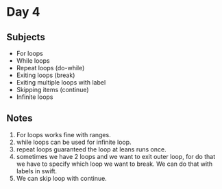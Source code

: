 # Day 4

## Subjects

- For loops
- While loops
- Repeat loops (do-while)
- Exiting loops (break)
- Exiting multiple loops with label
- Skipping items (continue)
- Infinite loops


## Notes

1. For loops works fine with ranges.
2. while loops can be used for infinite loop.
3. repeat loops guaranteed the loop at leans runs once.
4. sometimes we have 2 loops and we want to exit outer loop, for do that we have to specify which loop we want to break. We can do that with labels in swift.
5. We can skip loop with continue. 
